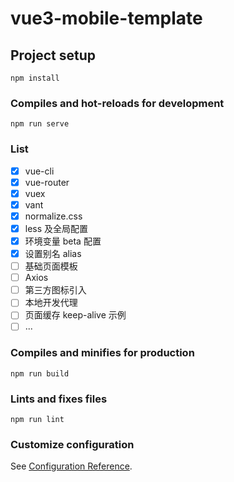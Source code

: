 # vue3-mobile-template

## Project setup
```
npm install
```

### Compiles and hot-reloads for development
```
npm run serve
```

### List
- [x] vue-cli
- [x] vue-router
- [x] vuex
- [x] vant
- [x] normalize.css
- [x] less 及全局配置
- [x] 环境变量 beta 配置
- [x] 设置别名 alias
- [ ] 基础页面模板
- [ ] Axios
- [ ] 第三方图标引入
- [ ] 本地开发代理
- [ ] 页面缓存 keep-alive 示例
- [ ] ...

### Compiles and minifies for production
```
npm run build
```

### Lints and fixes files
```
npm run lint
```

### Customize configuration
See [Configuration Reference](https://cli.vuejs.org/config/).


